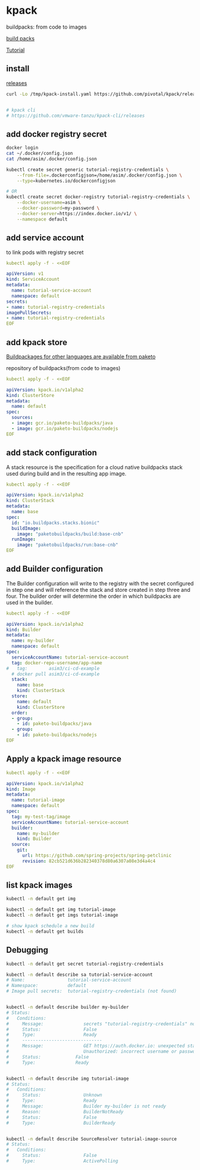 # kpack
buildpacks: from code to images

[build packs](https://buildpacks.io/)

[Tutorial](https://github.com/pivotal/kpack/blob/main/docs/tutorial.md)


## install
[releases](https://github.com/pivotal/kpack/releases)
```bash
curl -Lo /tmp/kpack-install.yaml https://github.com/pivotal/kpack/releases/download/v0.5.3/release-0.5.3.yaml


# kpack cli
# https://github.com/vmware-tanzu/kpack-cli/releases
```


## add docker registry secret
```bash
docker login
cat ~/.docker/config.json
cat /home/asim/.docker/config.json

kubectl create secret generic tutorial-registry-credentials \
    --from-file=.dockerconfigjson=/home/asim/.docker/config.json \
    --type=kubernetes.io/dockerconfigjson

# OR
kubectl create secret docker-registry tutorial-registry-credentials \
    --docker-username=asim \
    --docker-password=my-password \
    --docker-server=https://index.docker.io/v1/ \
    --namespace default
```


## add service account 
to link pods with registry secret 
```yaml
kubectl apply -f - <<EOF

apiVersion: v1
kind: ServiceAccount
metadata:
  name: tutorial-service-account
  namespace: default
secrets:
- name: tutorial-registry-credentials
imagePullSecrets:
- name: tutorial-registry-credentials
EOF
```


## add kpack store

[Buildpackages for other languages are available from paketo](https://github.com/orgs/paketo-buildpacks/repositories)

repository of buildpacks(from code to images)
```yaml
kubectl apply -f - <<EOF

apiVersion: kpack.io/v1alpha2
kind: ClusterStore
metadata:
  name: default
spec:
  sources:
  - image: gcr.io/paketo-buildpacks/java
  - image: gcr.io/paketo-buildpacks/nodejs
EOF
```


## add stack configuration
A stack resource is the specification for a cloud native buildpacks 
stack used during build and in the resulting app image.
```yaml
kubectl apply -f - <<EOF

apiVersion: kpack.io/v1alpha2
kind: ClusterStack
metadata:
  name: base
spec:
  id: "io.buildpacks.stacks.bionic"
  buildImage:
    image: "paketobuildpacks/build:base-cnb"
  runImage:
    image: "paketobuildpacks/run:base-cnb"
EOF
```


## add Builder configuration
The Builder configuration will write to the registry with the secret 
configured in step one and will reference the stack and store created 
in step three and four. The builder order will determine the order in 
which buildpacks are used in the builder.
```yaml
kubectl apply -f - <<EOF

apiVersion: kpack.io/v1alpha2
kind: Builder
metadata:
  name: my-builder
  namespace: default
spec:
  serviceAccountName: tutorial-service-account
  tag: docker-repo-username/app-name
#   tag:        asim3/ci-cd-example
  # docker pull asim3/ci-cd-example
  stack:
    name: base
    kind: ClusterStack
  store:
    name: default
    kind: ClusterStore
  order:
  - group:
    - id: paketo-buildpacks/java
  - group:
    - id: paketo-buildpacks/nodejs
EOF
```


## Apply a kpack image resource
```yaml
kubectl apply -f - <<EOF

apiVersion: kpack.io/v1alpha2
kind: Image
metadata:
  name: tutorial-image
  namespace: default
spec:
  tag: my-test-tag/image
  serviceAccountName: tutorial-service-account
  builder:
    name: my-builder
    kind: Builder
  source:
    git:
      url: https://github.com/spring-projects/spring-petclinic
      revision: 82cb521d636b282340378d80a6307a08e3d4a4c4
EOF
```


## list kpack images
```bash
kubectl -n default get img

kubectl -n default get img tutorial-image
kubectl -n default get imgs tutorial-image

# show kpack schedule a new build
kubectl -n default get builds
```


## Debugging
```bash
kubectl -n default get secret tutorial-registry-credentials

kubectl -n default describe sa tutorial-service-account
# Name:                tutorial-service-account
# Namespace:           default
# Image pull secrets:  tutorial-registry-credentials (not found)


kubectl -n default describe builder my-builder
# Status:
#   Conditions:
#     Message:               secrets "tutorial-registry-credentials" not found
#     Status:                False
#     Type:                  Ready
#     ------------------------------
#     Message:               GET https://auth.docker.io: unexpected status code 401 
#                            Unauthorized: incorrect username or password
#     Status:             False
#     Type:               Ready


kubectl -n default describe img tutorial-image
# Status:
#   Conditions:
#     Status:                Unknown
#     Type:                  Ready
#     Message:               Builder my-builder is not ready
#     Reason:                BuilderNotReady
#     Status:                False
#     Type:                  BuilderReady


kubectl -n default describe SourceResolver tutorial-image-source
# Status:
#   Conditions:
#     Status:                False
#     Type:                  ActivePolling
```
